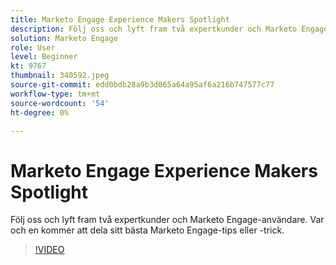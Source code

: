 ```yaml
---
title: Marketo Engage Experience Makers Spotlight
description: Följ oss och lyft fram två expertkunder och Marketo Engage-användare. Var och en kommer att dela sitt bästa Marketo Engage-tips eller -trick.
solution: Marketo Engage
role: User
level: Beginner
kt: 9767
thumbnail: 340592.jpeg
source-git-commit: edd0bdb28a9b3d065a64a95af6a216b747577c77
workflow-type: tm+mt
source-wordcount: '54'
ht-degree: 0%

---
```


# Marketo Engage Experience Makers Spotlight

Följ oss och lyft fram två expertkunder och Marketo Engage-användare. Var och en kommer att dela sitt bästa Marketo Engage-tips eller -trick.

>[!VIDEO](https://video.tv.adobe.com/v/340592/?quality=12&learn=on)
